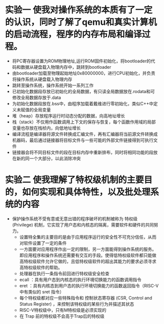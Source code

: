 # 实验一 使我对操作系统的本质有了一定的认识，同时了解了qemu和真实计算机的启动流程，程序的内存布局和编译过程。
* 将PC寄存器设置为ROM物理地址,运行ROM固件初始化，将bootloader的代码和数据从硬盘载入物理内存中，跳转到bootloader
* 由bootloader加载至物理起始地址0x80000000，进行CPU初始化，并负责将操作系统从硬盘载入物理内存
* 跳转至操作系统，操作系统开始一系列工作
* 已初始化数据段存放已初始化的全局数据，有只读全局数据放在.rodata和可修改全局数据存放于.data
* 为初始化数据段放在.bss中，由程序加载着戴维进行零初始化，类似C++中定义未赋值的全局变量
* 堆（heap）存放程序运行时动态分配的数据，向高地址增长
* 栈（stack）不仅用作函数调用上下文的保存与恢复，每个函数作用域的局部变量也存放在栈桢内，向低地址增长
* 编译流程是编译器将源文件转换成汇编文件，再有汇编器将当前源文件转换成机器码，最后通过链接器将目标文件与一些可能的外部文件链接得到可执行文件
* 链接器会将不同目标文件的段在目标内存中重新排布，同时将相同功能的段放在新的同一个大部分，以此消除冲突

# 实验二 使我理解了特权级机制的主要目的，如何实现和具体特性，以及批处理系统的内容

* 保护操作系统不受有意或无意出错的程序破坏的机制被称为 特权级 (Privilege) 机制，它实现了用户态和内核态的隔离，需要软件和硬件的共同努力。
    * 设置特全集的主要目的是由于应用程序运行的安全性不可充分信任，从而对软件设置了一定的条件
    * 一方面要对应用程序作出一定的限制，另一方面能得到操作系统的服务。即应用程序和操作系统还需要有交互的手段。使得低特权级软件都只能做高特权级软件允许它做的，且低特权级软件的超出其能力的要求必须寻求高特权级软件的帮助。
    * 处理器在执行一条指令前回进行特权级安全检查
    * ecall ：具有用户态到内核态的执行环境切换能力的函数调用指令
    * eret ：具有内核态到用户态的执行环境切换能力的函数返回指令（RISC-V中有类似的 sret 指令）
    * 每个特权级都对应一些特殊指令和 控制状态寄存器 (CSR, Control and Status Register) ，来控制该特权级的某些行为并描述其状态
    * RISC-V特权级中，只有M特权级是必须实现的
    * 在 Trap 前的特权级不会高于Trap后的特权级
